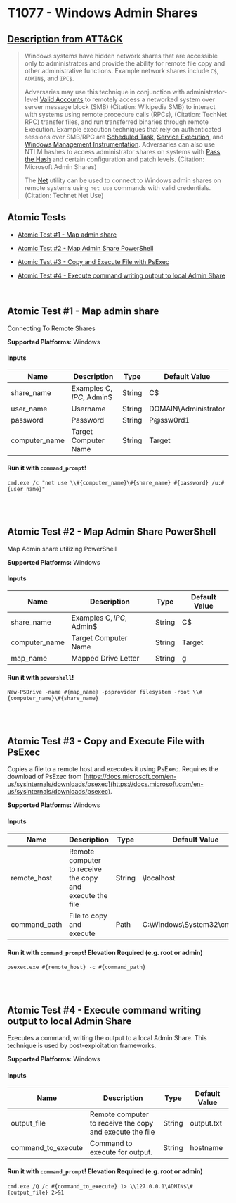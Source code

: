 # T1077 - Windows Admin Shares
## [Description from ATT&CK](https://attack.mitre.org/wiki/Technique/T1077)
<blockquote>Windows systems have hidden network shares that are accessible only to administrators and provide the ability for remote file copy and other administrative functions. Example network shares include <code>C$</code>, <code>ADMIN$</code>, and <code>IPC$</code>. 

Adversaries may use this technique in conjunction with administrator-level [Valid Accounts](https://attack.mitre.org/techniques/T1078) to remotely access a networked system over server message block (SMB) (Citation: Wikipedia SMB) to interact with systems using remote procedure calls (RPCs), (Citation: TechNet RPC) transfer files, and run transferred binaries through remote Execution. Example execution techniques that rely on authenticated sessions over SMB/RPC are [Scheduled Task](https://attack.mitre.org/techniques/T1053), [Service Execution](https://attack.mitre.org/techniques/T1035), and [Windows Management Instrumentation](https://attack.mitre.org/techniques/T1047). Adversaries can also use NTLM hashes to access administrator shares on systems with [Pass the Hash](https://attack.mitre.org/techniques/T1075) and certain configuration and patch levels. (Citation: Microsoft Admin Shares)

The [Net](https://attack.mitre.org/software/S0039) utility can be used to connect to Windows admin shares on remote systems using <code>net use</code> commands with valid credentials. (Citation: Technet Net Use)</blockquote>

## Atomic Tests

- [Atomic Test #1 - Map admin share](#atomic-test-1---map-admin-share)

- [Atomic Test #2 - Map Admin Share PowerShell](#atomic-test-2---map-admin-share-powershell)

- [Atomic Test #3 - Copy and Execute File with PsExec](#atomic-test-3---copy-and-execute-file-with-psexec)

- [Atomic Test #4 - Execute command writing output to local Admin Share](#atomic-test-4---execute-command-writing-output-to-local-admin-share)


<br/>

## Atomic Test #1 - Map admin share
Connecting To Remote Shares

**Supported Platforms:** Windows


#### Inputs
| Name | Description | Type | Default Value | 
|------|-------------|------|---------------|
| share_name | Examples C$, IPC$, Admin$ | String | C$|
| user_name | Username | String | DOMAIN\Administrator|
| password | Password | String | P@ssw0rd1|
| computer_name | Target Computer Name | String | Target|


#### Run it with `command_prompt`! 
```
cmd.exe /c "net use \\#{computer_name}\#{share_name} #{password} /u:#{user_name}"
```



<br/>
<br/>

## Atomic Test #2 - Map Admin Share PowerShell
Map Admin share utilizing PowerShell

**Supported Platforms:** Windows


#### Inputs
| Name | Description | Type | Default Value | 
|------|-------------|------|---------------|
| share_name | Examples C$, IPC$, Admin$ | String | C$|
| computer_name | Target Computer Name | String | Target|
| map_name | Mapped Drive Letter | String | g|


#### Run it with `powershell`! 
```
New-PSDrive -name #{map_name} -psprovider filesystem -root \\#{computer_name}\#{share_name}
```



<br/>
<br/>

## Atomic Test #3 - Copy and Execute File with PsExec
Copies a file to a remote host and executes it using PsExec. Requires the download of PsExec from [https://docs.microsoft.com/en-us/sysinternals/downloads/psexec](https://docs.microsoft.com/en-us/sysinternals/downloads/psexec).

**Supported Platforms:** Windows


#### Inputs
| Name | Description | Type | Default Value | 
|------|-------------|------|---------------|
| remote_host | Remote computer to receive the copy and execute the file | String | \\localhost|
| command_path | File to copy and execute | Path | C:\Windows\System32\cmd.exe|


#### Run it with `command_prompt`!  Elevation Required (e.g. root or admin) 
```
psexec.exe #{remote_host} -c #{command_path}
```



<br/>
<br/>

## Atomic Test #4 - Execute command writing output to local Admin Share
Executes a command, writing the output to a local Admin Share.
This technique is used by post-exploitation frameworks.

**Supported Platforms:** Windows


#### Inputs
| Name | Description | Type | Default Value | 
|------|-------------|------|---------------|
| output_file | Remote computer to receive the copy and execute the file | String | output.txt|
| command_to_execute | Command to execute for output. | String | hostname|


#### Run it with `command_prompt`!  Elevation Required (e.g. root or admin) 
```
cmd.exe /Q /c #{command_to_execute} 1> \\127.0.0.1\ADMIN$\#{output_file} 2>&1
```



<br/>
